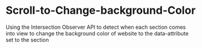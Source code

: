 # Scroll-to-Change-background-Color
Using the Intersection Observer API to detect when each section comes into view to change the background color of website to the data-attribute set to the section
